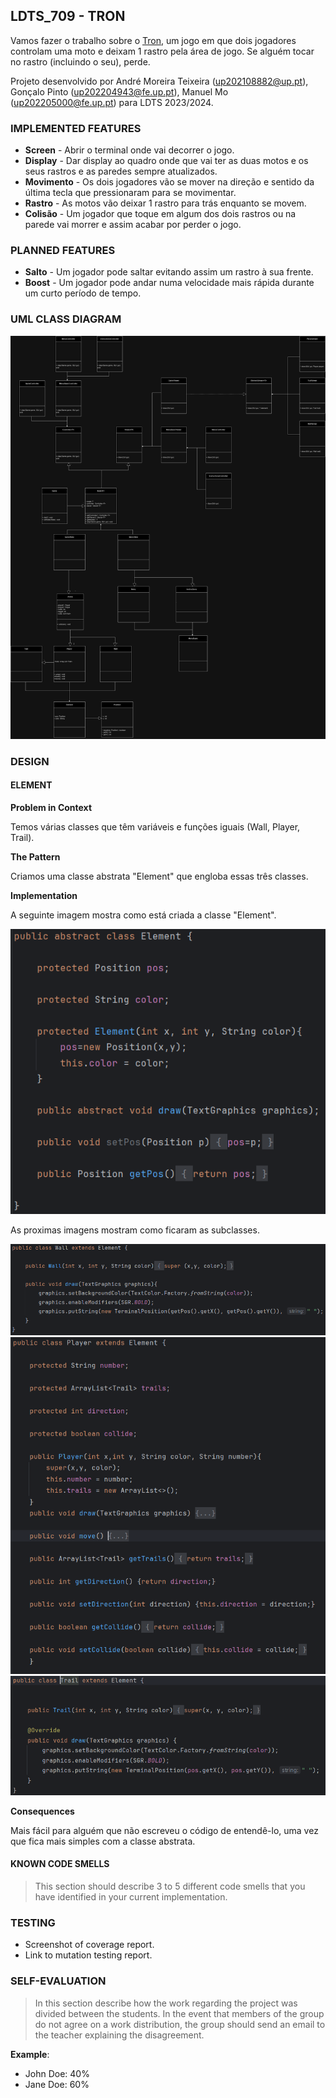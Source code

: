 ## LDTS_709 - TRON

Vamos fazer o trabalho sobre o [Tron](https://en.wikipedia.org/wiki/Tron_(video_game)), um jogo em que dois jogadores controlam uma moto e deixam 1 rastro pela área de jogo. Se alguém tocar no rastro (incluindo o seu), perde.

Projeto desenvolvido por André Moreira Teixeira (up202108882@up.pt), Gonçalo Pinto (up202204943@fe.up.pt), Manuel Mo (up202205000@fe.up.pt) para LDTS 2023/2024.

### IMPLEMENTED FEATURES

- **Screen** - Abrir o terminal onde vai decorrer o jogo.
- **Display** - Dar display ao quadro onde que vai ter as duas motos e os seus rastros e as paredes sempre atualizados.
- **Movimento** - Os dois jogadores vão se mover na direção e sentido da última tecla que pressionaram para se movimentar.
- **Rastro** - As motos vão deixar 1 rastro para trás enquanto se movem.
- **Colisão** - Um jogador que toque em algum dos dois rastros ou na parede vai morrer e assim acabar por perder o jogo.

### PLANNED FEATURES

- **Salto** - Um jogador pode saltar evitando assim um rastro à sua frente.
- **Boost** - Um jogador pode andar numa velocidade mais rápida durante um curto período de tempo.

### UML CLASS DIAGRAM

![uml-tron.png](Images%2Fuml-tron.png)

### DESIGN


#### ELEMENT

**Problem in Context**

Temos várias classes que têm variáveis e funções iguais (Wall, Player, Trail).

**The Pattern**

Criamos uma classe abstrata "Element" que engloba essas três classes.

**Implementation**

A seguinte imagem mostra como está criada a classe "Element".

![element.png](Images%2Felement.png)

As proximas imagens mostram como ficaram as subclasses.

![wall.png](Images%2Fwall.png)
![player.png](Images%2Fplayer.png)
![trail.png](Images%2Ftrail.png)

**Consequences**

Mais fácil para alguém que não escreveu o código de entendê-lo, uma vez que fica mais simples com a classe abstrata.

#### KNOWN CODE SMELLS

> This section should describe 3 to 5 different code smells that you have identified in your current implementation.

### TESTING

- Screenshot of coverage report.
- Link to mutation testing report.

### SELF-EVALUATION

> In this section describe how the work regarding the project was divided between the students. In the event that members of the group do not agree on a work distribution, the group should send an email to the teacher explaining the disagreement.

**Example**:

- John Doe: 40%
- Jane Doe: 60%